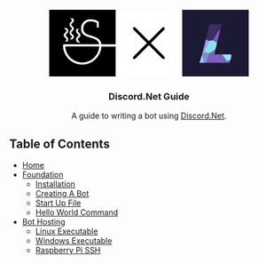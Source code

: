 <p align="center">
<img src="https://github.com/SoupyzInc/Discord.Net-Guide/blob/master/ReadMe/Title%20Card.png" alt="alt text" height="120">
</p>

<h3 align="center">Discord.Net Guide</h3>

<p align="center">
  A guide to writing a bot using <a href="https://github.com/discord-net/Discord.Net">Discord.Net</a>.
</p>

## Table of Contents
- [Home](https://github.com/SoupyzInc/Discord.NET-Guide/wiki/Home)
- [Foundation](https://github.com/SoupyzInc/Discord.NET-Guide/wiki/Foundation)
  * [Installation](https://github.com/SoupyzInc/Discord.NET-Guide/wiki/Foundation#installation)
  * [Creating A Bot](https://github.com/SoupyzInc/Discord.NET-Guide/wiki/Foundation#creating-a-bot)
  * [Start Up File](https://github.com/SoupyzInc/Discord.NET-Guide/wiki/Foundation#start-up-file)
  * [Hello World Command](https://github.com/SoupyzInc/Discord.Net-Guide/wiki/Foundation#hello-world)
- [Bot Hosting](https://github.com/SoupyzInc/Discord.Net-Guide/wiki/Bot-Hosting)
  * [Linux Executable](https://github.com/SoupyzInc/Discord.Net-Guide/wiki/Bot-Hosting#linux-executable)
  * [Windows Executable](https://github.com/SoupyzInc/Discord.Net-Guide/wiki/Bot-Hosting#windows-executable)
  * [Raspberry Pi SSH](https://github.com/SoupyzInc/Discord.Net-Guide/wiki/Bot-Hosting#raspberry-pi-ssh)
